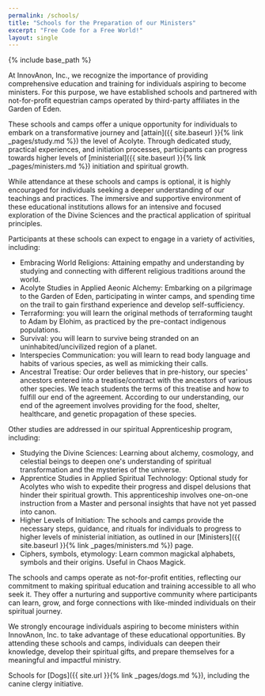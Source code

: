 ```yaml
---
permalink: /schools/
title: "Schools for the Preparation of our Ministers"
excerpt: "Free Code for a Free World!"
layout: single
---
```


{% include base_path %}

At InnovAnon, Inc., we recognize the importance of providing comprehensive education and training for individuals aspiring to become ministers. For this purpose, we have established schools and partnered with not-for-profit equestrian camps operated by third-party affiliates in the Garden of Eden.

These schools and camps offer a unique opportunity for individuals to embark on a transformative journey and [attain]({{ site.baseurl }}{% link _pages/study.md %}) the level of Acolyte. Through dedicated study, practical experiences, and initiation processes, participants can progress towards higher levels of [ministerial]({{ site.baseurl }}{% link _pages/ministers.md %}) initiation and spiritual growth.

While attendance at these schools and camps is optional, it is highly encouraged for individuals seeking a deeper understanding of our teachings and practices. The immersive and supportive environment of these educational institutions allows for an intensive and focused exploration of the Divine Sciences and the practical application of spiritual principles.

Participants at these schools can expect to engage in a variety of activities, including:

- Embracing World Religions: Attaining empathy and understanding by studying and connecting with different religious traditions around the world.
- Acolyte Studies in Applied Aeonic Alchemy: Embarking on a pilgrimage to the Garden of Eden, participating in winter camps, and spending time on the trail to gain firsthand experience and develop self-sufficiency.
- Terraforming: you will learn the original methods of terraforming taught to Adam by Elohim, as practiced by the pre-contact indigenous populations.
- Survival: you will learn to survive being stranded on an uninhabited/uncivilized region of a planet.
- Interspecies Communication: you will learn to read body language and habits of various species, as well as mimicking their calls.
- Ancestral Treatise: Our order believes that in pre-history, our species' ancestors entered into a treatise/contract with the ancestors of various other species. We teach students the terms of this treatise and how to fulfill our end of the agreement. According to our understanding, our end of the agreement involves providing for the food, shelter, healthcare, and genetic propagation of these species.

Other studies are addressed in our spiritual Apprenticeship program, including:

- Studying the Divine Sciences: Learning about alchemy, cosmology, and celestial beings to deepen one's understanding of spiritual transformation and the mysteries of the universe.
- Apprentice Studies in Applied Spiritual Technology: Optional study for Acolytes who wish to expedite their progress and dispel delusions that hinder their spiritual growth. This apprenticeship involves one-on-one instruction from a Master and personal insights that have not yet passed into canon.
- Higher Levels of Initiation: The schools and camps provide the necessary steps, guidance, and rituals for individuals to progress to higher levels of ministerial initiation, as outlined in our [Ministers]({{ site.baseurl }}{% link _pages/ministers.md %}) page.
- Ciphers, symbols, etymology: Learn common magickal alphabets, symbols and their origins. Useful in Chaos Magick.

The schools and camps operate as not-for-profit entities, reflecting our commitment to making spiritual education and training accessible to all who seek it. They offer a nurturing and supportive community where participants can learn, grow, and forge connections with like-minded individuals on their spiritual journey.

We strongly encourage individuals aspiring to become ministers within InnovAnon, Inc. to take advantage of these educational opportunities. By attending these schools and camps, individuals can deepen their knowledge, develop their spiritual gifts, and prepare themselves for a meaningful and impactful ministry.

Schools for [Dogs]({{ site.url }}{% link _pages/dogs.md %}), including the canine clergy initiative.
